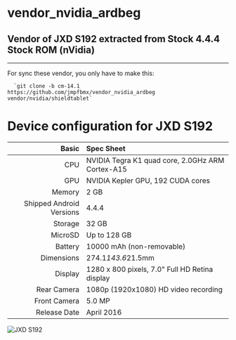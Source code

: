 # vendor_nvidia_ardbeg
## Vendor of JXD S192 extracted from Stock 4.4.4 Stock ROM (nVidia)
**************************************************************************************
For sync these vendor, you only have to make this:
```
  `git clone -b cm-14.1 https://github.com/jmpfbmx/vendor_nvidia_ardbeg vendor/nvidia/shieldtablet`
```
Device configuration for JXD S192
==================================

Basic   | Spec Sheet
-------:|:-------------------------
CPU     | NVIDIA Tegra K1 quad core, 2.0GHz ARM Cortex-A15
GPU     |  	NVIDIA Kepler GPU, 192 CUDA cores
Memory  | 2 GB
Shipped Android Versions | 4.4.4
Storage | 32 GB
MicroSD | Up to 128 GB
Battery | 10000 mAh (non-removable)
Dimensions | 274.1*143.6*21.5mm
Display | 1280 x 800 pixels, 7.0" Full HD Retina display
Rear Camera  | 1080p (1920x1080) HD video recording
Front Camera | 5.0 MP
Release Date | April 2016

![JXD S192](https://fdn.gsmarena.com/imgroot/news/16/04/jxd-s192-gaming-tablet/-1024x768m/gsmarena_002.jpg)
